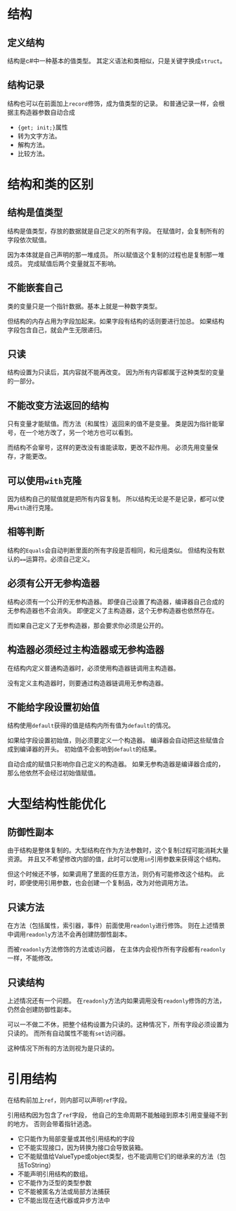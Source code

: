 ﻿# 结构
## 定义结构
结构是c#中一种基本的值类型。
其定义语法和类相似，只是关键字换成`struct`。

## 结构记录
结构也可以在前面加上`record`修饰，成为值类型的记录。
和普通记录一样，会根据主构造器参数自动合成
- `{get; init;}`属性
- 转为文字方法。
- 解构方法。
- 比较方法。

# 结构和类的区别
## 结构是值类型
结构是值类型，存放的数据就是自己定义的所有字段。
在赋值时，会复制所有的字段依次赋值。

因为本体就是自己声明的那一堆成员。
所以赋值这个复制的过程也是复制那一堆成员。
完成赋值后两个变量就互不影响。

## 不能嵌套自己
类的变量只是一个指针数据。基本上就是一种数字类型。

但结构的内存占用为字段加起来。如果字段有结构的话则要进行加总。
如果结构字段包含自己，就会产生无限递归。
## 只读
结构设置为只读后，其内容就不能再改变。
因为所有内容都属于这种类型的变量的一部分。

## 不能改变方法返回的结构
只有变量才能赋值。而方法（和属性）返回来的值不是变量。
类是因为指针能窜号，在一个地方改了，另一个地方也可以看到。

而结构不会窜号，这样的更改没有谁能读取，更改不起作用。
必须先用变量保存，才能更改。

## 可以使用`with`克隆
因为结构自己的赋值就是把所有内容复制。
所以结构无论是不是记录，都可以使用`with`进行克隆。

## 相等判断
结构的`Equals`会自动判断里面的所有字段是否相同，和元组类似。
但结构没有默认的`==`运算符。必须自己定义。

## 必须有公开无参构造器
结构必须有一个公开的无参构造器。
即便自己设置了构造器，编译器自己合成的无参构造器也不会消失。
即便定义了主构造器，这个无参构造器也依然存在。

而如果自己定义了无参构造器，那会要求你必须是公开的。

## 构造器必须经过主构造器或无参构造器
在结构内定义普通构造器时，必须使用构造器链调用主构造器。

没有定义主构造器时，则要通过构造器链调用无参构造器。

## 不能给字段设置初始值
结构使用`default`获得的值是结构内所有值为`default`的情况。

如果给字段设置初始值，则必须要定义一个构造器。
编译器会自动把这些赋值合成到编译器的开头。
初始值不会影响到`default`的结果。

自动合成的赋值只影响你自己定义的构造器。
如果无参构造器是编译器合成的，那么他依然不会经过初始值赋值。

# 大型结构性能优化
## 防御性副本
由于结构是整体复制的。大型结构在作为方法参数时，这个复制过程可能消耗大量资源。
并且又不希望修改内部的值，此时可以使用`in`引用参数来获得这个结构。

但这个时候还不够，如果调用了里面的任意方法，则仍有可能修改这个结构。
此时，即便使用引用参数，也会创建一个复制品，改为对他调用方法。

## 只读方法
在方法（包括属性，索引器，事件）前面使用`readonly`进行修饰。
则在上述情景中调用`readonly`方法不会再创建防御性副本。

而被`readonly`方法修饰的方法或访问器，
在主体内会视作所有字段都有`readonly`一样，不能修改。

## 只读结构
上述情况还有一个问题。
在`readonly`方法内如果调用没有`readonly`修饰的方法，仍然会创建防御性副本。

可以一不做二不休，把整个结构设置为只读的。这种情况下，所有字段必须设置为只读的。
而所有自动属性不能有`set`访问器。

这种情况下所有的方法则视为是只读的。
# 引用结构
在结构前加上`ref`，则内部可以声明`ref`字段。

引用结构因为包含了`ref`字段，
他自己的生命周期不能触碰到原本引用变量碰不到的地方。
否则会带着指针逃逸。

- 它只能作为局部变量或其他引用结构的字段
- 它不能实现接口，因为转换为接口会导致装箱。
- 它不能赋值给ValueType或object类型，也不能调用它们的继承来的方法（包括ToString）
- 不能声明引用结构的数组。
- 它不能作为泛型的类型参数
- 它不能被匿名方法或局部方法捕获
- 它不能出现在迭代器或异步方法中
